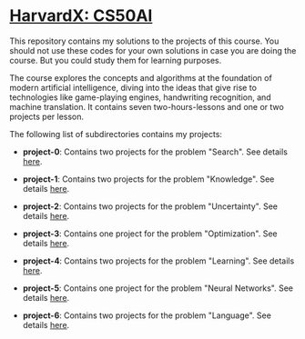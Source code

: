 # [HarvardX: CS50AI](https://www.edx.org/course/cs50s-introduction-to-artificial-intelligence-with-python)

This repository contains my solutions to the projects of this course.
You should not use these codes for your own solutions in case you are doing
the course. But you could study them for learning purposes.

The course explores the concepts and algorithms at the foundation of modern artificial intelligence,
diving into the ideas that give rise to technologies like game-playing engines, handwriting recognition,
and machine translation. It contains seven two-hours-lessons and one or two projects per lesson.

The following list of subdirectories contains my projects:

- **project-0**: Contains two projects for the problem "Search".
  See details [here](project-0/README.md).

- **project-1**: Contains two projects for the problem "Knowledge".
  See details [here](project-1/README.md).

- **project-2**: Contains two projects for the problem "Uncertainty".
  See details [here](project-2/README.md).

- **project-3**: Contains one project for the problem "Optimization".
  See details [here](project-3/crossword/README.md).

- **project-4**: Contains two projects for the problem "Learning".
  See details [here](project-4/README.md).

- **project-5**: Contains one project for the problem "Neural Networks".
  See details [here](project-5/traffic/README.md).

- **project-6**: Contains two projects for the problem "Language".
  See details [here](project-6/README.md).
